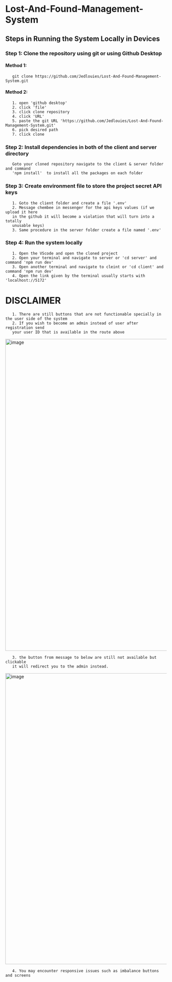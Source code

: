 # Lost-And-Found-Management-System

## Steps in Running the System Locally in Devices
### Step 1: Clone the repository using git or using Github Desktop
#### Method 1:
       git clone https://github.com/Jedlouies/Lost-And-Found-Management-System.git
#### Method 2: 
       1. open 'github desktop'
       2. click 'file'
       3. click clone repository
       4. click 'URL'
       5. paste the git URL 'https://github.com/Jedlouies/Lost-And-Found-Management-System.git'
       6. pick desired path
       7. click clone
### Step 2: Install dependencies in both of the client and server directory
       Goto your cloned repository navigate to the client & server folder and command
       'npm install'  to install all the packages on each folder

### Step 3: Create environment file to store the project secret API keys
       1. Goto the client folder and create a file '.env'
       2. Message chembee in messenger for the api keys values (if we upload it here 
       in the github it will become a violation that will turn into a totally
       unusable keys)
       3. Same procedure in the server folder create a file named '.env'

### Step 4: Run the system locally
       1. Open the VScode and open the cloned project
       2. Open your terminal and navigate to server or 'cd server' and command 'npm run dev'
       3. Open another terminal and navigate to cleint or 'cd client' and command 'npm run dev'
       4. Open the link given by the terminal usually starts with 'localhost://5172'


# DISCLAIMER
       1. There are still buttons that are not functionable specially in the user side of the system
       2. If you wish to become an admin instead of user after registration send
       your user ID that is available in the route above
<img width="1918" height="974" alt="image" src="https://github.com/user-attachments/assets/a560a79a-5f73-41fb-be79-6ecae838de5f" />

       3. the button from message to below are still not available but clickable 
       it will redirect you to the admin instead.
<img width="1965" height="909" alt="image" src="https://github.com/user-attachments/assets/6858ec12-6c69-4f60-9eae-9470bbdd015e" />

       4. You may encounter responsive issues such as imbalance buttons and screens



               
       

